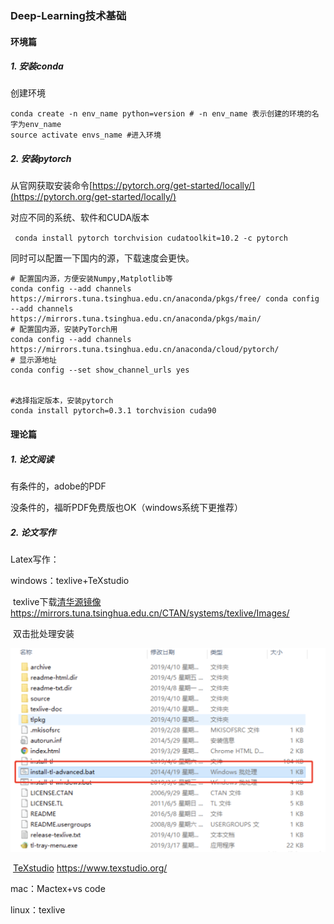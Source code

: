 ### Deep-Learning技术基础

#### 环境篇

##### 1. 安装conda

创建环境

```shell
conda create -n env_name python=version # -n env_name 表示创建的环境的名字为env_name 
source activate envs_name #进入环境
```

##### 2. 安装pytorch

从官网获取安装命令[https://pytorch.org/get-started/locally/](https://pytorch.org/get-started/locally/)

对应不同的系统、软件和CUDA版本

` conda install pytorch torchvision cudatoolkit=10.2 -c pytorch`

同时可以配置一下国内的源，下载速度会更快。

``` shell
# 配置国内源，方便安装Numpy,Matplotlib等
conda config --add channels https://mirrors.tuna.tsinghua.edu.cn/anaconda/pkgs/free/ conda config --add channels https://mirrors.tuna.tsinghua.edu.cn/anaconda/pkgs/main/
# 配置国内源，安装PyTorch用
conda config --add channels https://mirrors.tuna.tsinghua.edu.cn/anaconda/cloud/pytorch/ 
# 显示源地址
conda config --set show_channel_urls yes


#选择指定版本，安装pytorch
conda install pytorch=0.3.1 torchvision cuda90
```



#### 理论篇

##### 1. 论文阅读

有条件的，adobe的PDF

没条件的，福昕PDF免费版也OK（windows系统下更推荐）

##### 2. 论文写作

Latex写作：

windows：texlive+TeXstudio

​	texlive下载[清华源镜像](https://mirrors.tuna.tsinghua.edu.cn/CTAN/systems/texlive/Images/) https://mirrors.tuna.tsinghua.edu.cn/CTAN/systems/texlive/Images/

​	双击批处理安装

![双击批处理安装](texlive-install.png)

​	[TeXstudio](https://www.texstudio.org/) https://www.texstudio.org/

mac：Mactex+vs code

linux：texlive







